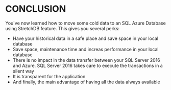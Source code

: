 <page title="Conclusion"/>

CONCLUSION
====

You've now learned how to move some cold data to an SQL Azure Database using StretchDB feature. This gives you several perks:

- Have your historical data in a safe place and save space in your local database
- Save space, maintenance time and increas performance in your local database
- There is no impact in the data transfer between your SQL Server 2016 and Azure. SQL Server 2016 takes care to execute the transactions in a silent way
- It is transparent for the application
- And finally, the main advantage of having all the data always available